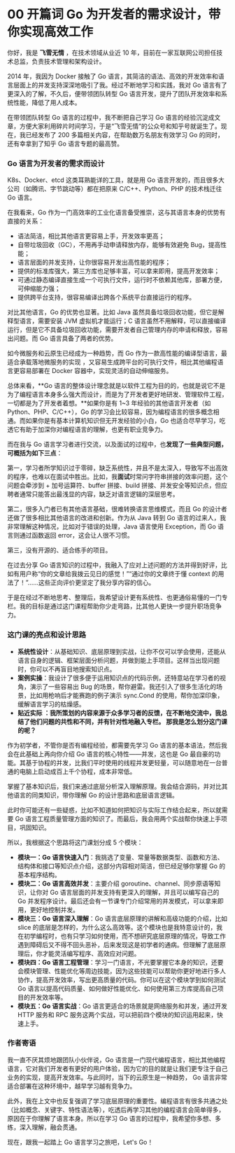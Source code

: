 # 00 开篇词 Go 为开发者的需求设计，带你实现高效工作

你好，我是 **飞雪无情** ，在技术领域从业近 10 年，目前在一家互联网公司担任技术总监，负责技术管理和架构设计。

2014 年，我因为 Docker 接触了 Go 语言，其简洁的语法、高效的开发效率和语言层面上的并发支持深深地吸引了我。经过不断地学习和实践，我对 Go 语言有了更深入的了解，不久后，便带领团队转型 Go 语言开发，提升了团队开发效率和系统性能，降低了用人成本。

在带领团队转型 Go 语言的过程中，我不断把自己学习 Go 语言的经验沉淀成文章，方便大家利用碎片时间学习，于是“飞雪无情”的公众号和知乎号就诞生了。现在，我已经发布了 200 多篇相关内容，在帮助数万名朋友有效学习 Go 的同时，还有幸拿到了知乎 Go 语言专题的最高赞。

### Go 语言为开发者的需求而设计

K8s、Docker、etcd 这类耳熟能详的工具，就是用 Go 语言开发的，而且很多大公司（如腾讯、字节跳动等）都在把原来 C/C++、Python、PHP 的技术栈迁往 Go 语言。

在我看来，Go 作为一门高效率的工业化语言备受推崇，这与其语言本身的优势有直接的关系：

- 语法简洁，相比其他语言更容易上手，开发效率更高；
- 自带垃圾回收（GC），不用再手动申请释放内存，能够有效避免 Bug，提高性能；
- 语言层面的并发支持，让你很容易开发出高性能的程序；
- 提供的标准库强大，第三方库也足够丰富，可以拿来即用，提高开发效率；
- 可通过静态编译直接生成一个可执行文件，运行时不依赖其他库，部署方便，可伸缩能力强；
- 提供跨平台支持，很容易编译出跨各个系统平台直接运行的程序。

对比其他语言，Go 的优势也显著。比如 Java 虽然具备垃圾回收功能，但它是解释型语言，需要安装 JVM 虚拟机才能运行；C 语言虽然不用解释，可以直接编译运行，但是它不具备垃圾回收功能，需要开发者自己管理内存的申请和释放，容易出问题。而 Go 语言具备了两者的优势。

如今微服务和云原生已经成为一种趋势，而 Go 作为一款高性能的编译型语言，最适合承载落地微服务的实现 ，又容易生成跨平台的可执行文件，相比其他编程语言更容易部署在 Docker 容器中，实现灵活的自动伸缩服务。

总体来看，**Go 语言的整体设计理念就是以软件工程为目的的，也就是说它不是为了编程语言本身多么强大而设计，而是为了开发者更好地研发、管理软件工程，一切都是为了开发者着想。**如果你是有 1~3 年经验的其他语言开发者（如 Python、PHP、C/C++），Go 的学习会比较容易，因为编程语言的很多概念相通。而如果你是有基本计算机知识但无开发经验的小白，Go 也适合尽早学习，吃透它有助于加深你对编程语言的理解，也更有职业竞争力。

而在我与 Go 语言学习者进行交流，以及面试的过程中，也**发现了一些典型问题，可概括为如下三点**：

第一，学习者所学知识过于零碎，缺乏系统性，并且不是太深入，导致写不出高效的程序，也难以在面试中胜出。比如，我**面试**时常问字符串拼接的效率问题，这个问题会牵涉到 + 加号运算符、buffer 拼接、build 拼接、并发安全等知识点，但应聘者通常只能答出最浅显的内容，缺乏对语言逻辑的深层思考。

第二，很多入门者已有其他语言基础，很难转换语言思维模式，而且 Go 的设计者还做了很多相比其他语言的改进和创新。作为从 Java 转到 Go 语言的过来人，我非常理解这种情况，比如对于错误的处理，Java 语言使用 Exception，而 Go 语言则通过函数返回 error，这会让人很不习惯。

第三，没有开源的、适合练手的项目。

在过去分享 Go 语言知识的过程中，我融入了应对上述问题的方法并得到好评，比如有用户称“你的文章给我拨云见日的感觉！”“通过你的文章终于懂 context 的用法了！”……这些正向评价更坚定了我分享内容的信心。

于是在经过不断地思考、整理后，我希望设计更有系统性、也更通俗易懂的一门专栏。我的目标是通过这门课程帮助你少走弯路，比其他人更快一步提升职场竞争力。

### 这门课的亮点和设计思路

- **系统性设计**：从基础知识、底层原理到实战，让你不仅可以学会使用，还能从语言自身的逻辑、框架层面分析问题，并做到能上手项目。这样当出现问题时，你可以不再盲目地搜索知识点。
- **案例实操**：我设计了很多便于运用知识点的代码示例，还特意站在学习者的视角，演示了一些容易出 Bug 的场景，帮你避雷。我还引入了很多生活化的场景，比如用枪响后才能赛跑的例子演示 sync.Cond 的使用，帮你加深印象，缓解语言学习的枯燥感。
- **贴近实际 **：我所策划的内容来源于众多学习者的反馈，在不断地交流中，我总结了他们问题的共性和不同，并有针对性地融入专栏。** 那我是怎么划分这门课的呢？**

作为初学者，不管你是否有编程经验，都需要先学习 Go 语言的基本语法，然后我会在此基础上再向你介绍 Go 语言的核心特性——并发，这也是 Go 最自豪的功能。其基于协程的并发，比我们平时使用的线程并发更轻量，可以随意地在一台普通的电脑上启动成百上千个协程，成本非常低。

掌握了基本知识后，我们来通过底层分析深入理解原理。我会结合源码，并对比其他语言的同类知识，带你理解 Go 的设计思路和底层语言逻辑。

此时你可能还有一些疑惑，比如不知道如何把知识与实际工作结合起来，所以就需要 Go 语言工程质量管理方面的知识了。而最后，我会用两个实战帮你快速上手项目，巩固知识。

所以，我根据这个思路将这门课划分成 5 个模块：

- **模块一：Go 语言快速入门**：我挑选了变量、常量等数据类型、函数和方法、结构体和接口等知识点介绍，这部分内容相对简洁，但已经足够你掌握 Go 的基本程序结构。
- **模块二：Go 语言高效并发**：主要介绍 goroutine、channel、同步原语等知识，让你对 Go 语言层面的并发支持有更深入的理解，并且可以编写自己的 Go 并发程序设计。最后还会有一节课专门介绍常用的并发模式，可以拿来即用，更好地控制并发。
- **模块三：Go 语言深入理解**：Go 语言底层原理的讲解和高级功能的介绍，比如 slice 的底层是怎样的，为什么这么高效等。这个模块也是我特意设计的，我在初学编程时，也有只学习如何使用，而不想研究底层原理的情况，导致工作遇到障碍后又不得不回头恶补，后来发现这是初学者的通病。但理解了底层原理后，你才能灵活编写程序、高效应对问题。
- **模块四：Go 语言工程管理**：学习一门语言，不光要掌握它本身的知识，还要会模块管理、性能优化等周边技能，因为这些技能可以帮助你更好地进行多人协作，提高开发效率，写出更高质量的代码。你可以在这个模块学到如何测试 Go 语言以提高代码质量、如何做好性能优化、如何使用第三方库提高自己项目的开发效率等。
- **模块五：Go 语言实战**：Go 语言更适合的场景就是网络服务和并发，通过开发 HTTP 服务和 RPC 服务这两个实战，可以把前四个模块的知识运用起来，快速上手。

### 作者寄语

我一直不厌其烦地跟团队小伙伴说，Go 语言是一门现代编程语言，相比其他编程语言，它对我们开发者有更好的用户体验，因为它的目的就是让我们更专注于自己业务的实现，提高开发效率。与此同时，当下的云原生是一种趋势， Go 语言非常适合部署在这种环境中，越早学习越有竞争力。

此外，我在上文中也反复强调了学习底层原理的重要性。编程语言有很多共通之处（比如概念、关键字、特性语法等），吃透后再学习其他的编程语言会简单得多，原因在于你理解了语言本身。所以在学习 Go 语言的过程中，我希望你多想、多练，深入理解，融会贯通。

现在，跟我一起踏上 Go 语言学习之旅吧，Let's Go！
